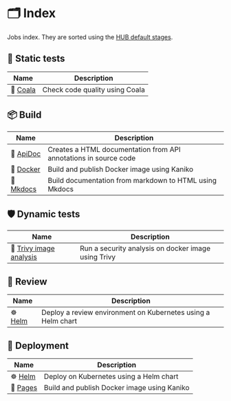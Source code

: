 # 🗂 Index

Jobs index. They are sorted using the [HUB default stages](/getting-started#stages).

## 🔎 Static tests

| Name | Description |
| ---- | ----------- |
| 🐨 [Coala](/jobs/static_tests/coala) | Check code quality using Coala |

## 📦 Build

| Name | Description |
| ---- | ----------- |
| 📒 [ApiDoc](/jobs/build/apidoc) | Creates a HTML documentation from API annotations in source code |
| 🐳 [Docker](/jobs/build/docker) | Build and publish Docker image using Kaniko |
| 📃 [Mkdocs](/jobs/build/mkdocs) | Build documentation from markdown to HTML using Mkdocs|

## 🛡 Dynamic tests

| Name | Description |
| ---- | ----------- |
| 🧱 [Trivy image analysis](/jobs/dynamic_tests/trivy_image) | Run a security analysis on docker image using Trivy |

## 🙋 Review

| Name | Description |
| ---- | ----------- |
| ☸️ [Helm](/jobs/deployment/helm) | Deploy a review environment on Kubernetes using a Helm chart |

## 🚀 Deployment

| Name | Description |
| ---- | ----------- |
| ☸️ [Helm](/jobs/deployment/helm) | Deploy on Kubernetes using a Helm chart |
| 🦊 [Pages](/jobs/deployment/pages) | Build and publish Docker image using Kaniko |


